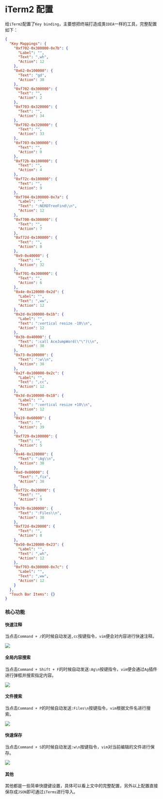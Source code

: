 # iTerm2 配置

给`iTerm2`配置了`Key binding`，主要想把终端打造成类`IDEA`一样的工具，完整配置如下：

```json
{
  "Key Mappings": {
    "0xf702-0x380000-0x7b": {
      "Label": "",
      "Text": ",wh",
      "Action": 12
    },
    "0x62-0x100000": {
      "Text": "gd",
      "Action": 38
    },
    "0xf702-0x300000": {
      "Text": "",
      "Action": 2
    },
    "0xf703-0x320000": {
      "Text": "",
      "Action": 34
    },
    "0xf702-0x320000": {
      "Text": "",
      "Action": 33
    },
    "0xf703-0x300000": {
      "Text": "",
      "Action": 0
    },
    "0xf72b-0x100000": {
      "Text": "",
      "Action": 4
    },
    "0xf72c-0x100000": {
      "Text": "",
      "Action": 9
    },
    "0xf704-0x100000-0x7a": {
      "Label": "",
      "Text": ":NERDTreeFind\\n",
      "Action": 12
    },
    "0xf700-0x300000": {
      "Text": "",
      "Action": 7
    },
    "0xf72d-0x100000": {
      "Text": "",
      "Action": 8
    },
    "0x9-0x40000": {
      "Text": "",
      "Action": 32
    },
    "0xf701-0x300000": {
      "Text": "",
      "Action": 6
    },
    "0x4e-0x120000-0x2d": {
      "Label": "",
      "Text": ",ww",
      "Action": 12
    },
    "0x2d-0x100000-0x1b": {
      "Label": "",
      "Text": ":vertical resize -10\\n",
      "Action": 12
    },
    "0x3b-0x40000": {
      "Text": ":call AceJumpWord(\"\")\\n",
      "Action": 38
    },
    "0x73-0x100000": {
      "Text": ":w\\n",
      "Action": 38
    },
    "0x2f-0x100000-0x2c": {
      "Label": "",
      "Text": ",cc",
      "Action": 12
    },
    "0x3d-0x100000-0x18": {
      "Label": "",
      "Text": ":vertical resize +10\\n",
      "Action": 12
    },
    "0x19-0x60000": {
      "Text": "",
      "Action": 39
    },
    "0xf729-0x100000": {
      "Text": "",
      "Action": 5
    },
    "0x46-0x120000": {
      "Text": ":Ag\\n",
      "Action": 38
    },
    "0xd-0x80000": {
      "Text": ",fix",
      "Action": 38
    },
    "0xf72c-0x20000": {
      "Text": "",
      "Action": 9
    },
    "0x70-0x100000": {
      "Text": ":Files\\n",
      "Action": 38
    },
    "0xf72d-0x20000": {
      "Text": "",
      "Action": 8
    },
    "0x50-0x120000-0x23": {
      "Label": "",
      "Text": ",wh",
      "Action": 12
    },
    "0xf703-0x380000-0x7c": {
      "Label": "",
      "Text": ",ww",
      "Action": 12
    }
  },
  "Touch Bar Items": {}
}
```



### 核心功能

#### 快速注释

当点击`Command + /`的时候自动发送`,cc`按键指令，`vim`便会对内容进行快速注释。

![](https://1.z.wiki/autoupload/2022-08-16/e1d296d06b4649af85b561320906ebda.image.png)

#### 全局内容搜索

当点击`Command + Shift + F`的时候自动发送`:Ag\n`按键指令，`vim`便会通过`Ag`插件进行弹框并搜索指定内容。

![](https://3.z.wiki/autoupload/2022-08-16/9f8fc6aadb1647e5b403f56d83be806c.image.png)

#### 文件搜索

当点击`Command + P`的时候自动发送`:Files\n`按键指令，`vim`根据文件名进行搜索。

![](https://5.z.wiki/autoupload/2022-08-16/ff50fb4486b64bf58f84bc49ea66acf2.image.png)

#### 快速保存

当点击`Command + S`的时候自动发送`:w\n`按键指令，`vim`对当前编辑的文件进行保存。

![](https://7.z.wiki/autoupload/2022-08-16/4e92304b1acc4a61939d611c95625545.image.png)

#### 其他

其他都是一些简单快捷键设置，具体可以看上文中的完整配置，另外以上配置直接保存成`JSON`即可通过`iTerms`进行导入。
